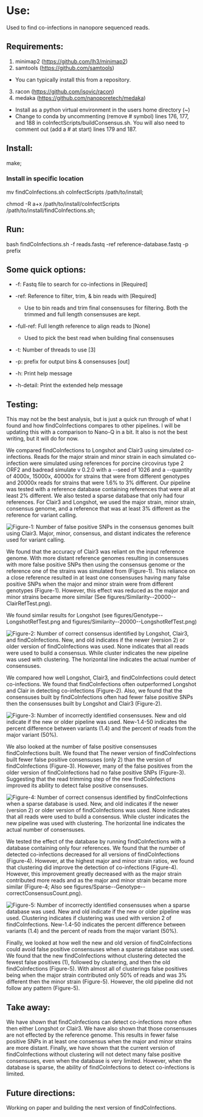 # Use:

Used to find co-infections in nanopore sequenced reads.

## Requirements:

1. minimap2 (https://github.com/lh3/minimap2)
2. samtools (https://github.com/samtools)
  - You can typically install this from a repository.
3. racon (https://github.com/isovic/racon)
4. medaka (https://github.com/nanoporetech/medaka)
  - Install as a python virtual environment in the users home directory (~)
  - Change to conda by uncommenting (remove # symbol) lines 176, 177, and 188 in
    coInfectScripts/buildConsensus.sh. You will also need to comment out
    (add a # at start) lines 179 and 187.
    

## Install:

make;

### Install in specific location

mv findCoInfections.sh coInfectScripts /path/to/install;

chmod -R a+x /path/to/install/coInfectScripts /path/to/install/findCoInfections.sh;

## Run:

bash findCoInfections.sh -f reads.fastq -ref reference-database.fastq -p prefix

## Some quick options:

  - -f: Fastq file to search for co-infections in                    [Required]

  - -ref: Reference to filter, trim, & bin reads with                [Required]
    - Use to bin reads and trim final consensuses for
      filtering. Both the trimmed and full length
      consensuses are kept.

  - -full-ref: Full length reference to align reads to               [None]
    - Used to pick the best read when building final consensuses

  - -t: Number of threads to use                                     [3]

  - -p: prefix for output bins & consensuses                         [out]

  - -h: Print help message

  - -h-detail: Print the extended help message

## Testing:

This may not be the best analysis, but is just a quick run through of what I 
  found and how findCoInfections compares to other pipelines. I will be updating
  this with a comparison to Nano-Q in a bit. It also is not the best writing,
  but it will do for now.

We compared findCoInfections to Longshot and Clair3 using simulated
  co-infections. Reads for the major strain and minor strain in each simulated 
  co-infection were simulated using references for porcine circovirus type 2
  ORF2 and badread simulate v 0.2.0 with a --seed of 1026 and a --quantity of
  4000x, 15000x, 40000x for strains that were from different genotypes and
  20000x reads for strains that were 1.6% to 3% different. Our pipeline was 
  tested with a reference database containing references that were all at least
  2% different. We also tested a sparse database that only had four references.
  For Clair3 and Longshot, we used the major strain, minor strain,
  consensus genome, and a reference that was at least 3% different as the 
  reference for variant calling.

![
  Figure-1:
  Number of false positive SNPs in the consensus genomes built using Clair3.
  Major, minor, consensus, and distant indicates the reference used for variant
  calling.
](../figures/Genotype--ClairRefTest.png)

We found that the accuracy of Clair3 was reliant on the input reference genome.
  With more distant reference genomes resulting in consensuses with more 
  false positive SNPs then using the consensus genome or the reference one of
  the strains was simulated from (Figure-1). This reliance on a close reference
  resulted in at least one consensuses having many false positive SNPs when
  the major and minor strain were from different genotypes (Figure-1). However,
  this effect was reduced as the major and minor strains became more similar
  (See figures/Similarity--20000--ClairRefTest.png).

We found similar results for Longshot (see figures/Genotype--LongshotRefTest.png
  and figures/Similarity--20000--LongshotRefTest.png)

![
  Figure-2:
  Number of correct consensus identified by Longshot, Clair3, and
  findCoInfections. New, and old indicates if the newer (version 2) or
  older version of findCoInfections was used. None indicates that all reads
  were used to build a consensus.  While cluster indicates the new pipeline was
  used with clustering. The horizontal line indicates the actual number of
  consensuses.
](../figures/Similarity--20000--correctConsensusCount.png)

We compared how well Longshot, Clair3, and findCoInfections could detect
  co-infections. We found that findCoInfections often outperformed Longshot and
  Clair in detecting co-infections (Figure-2). Also, we found that the
  consensuses built by findCoInfections often had fewer false positive SNPs
  then the consensuses built by Longshot and Clair3 (Figure-2).

![
  Figure-3:
  Number of incorrectly identified consensuses. New and old indicate if the 
  new or older pipeline was used. New-1.4-50 indicates the percent
  difference between variants (1.4) and the percent of reads from the major
  variant (50%).
](../figures/Similarity--20000--wrongConsensusCount.png)

We also looked at the number of false positive consensuses findCoInfections
  built. We found that The newer version of findCoInfections built fewer
  false positive consensuses (only 2) than the version of findCoInfections
  (Figure-3). However, many of the false positives from the older version of
  findCoInfections had no false positive SNPs (Figure-3). Suggesting that the
  read trimming step of the new findCoInfections improved its ability to detect
  false positive consensuses.

![
  Figure-4:
  Number of correct consensus identified by findCoInfections when a sparse 
  database is used. New, and old indicates if the newer (version 2) or
  older version of findCoInfections was used. None indicates that all reads
  were used to build a consensus.  While cluster indicates the new pipeline was
  used with clustering. The horizontal line indicates the actual number of
  consensuses.
](../figures/Sparse--Similarity--20000--correctConsensusCount.png)

We tested the effect of the database by running findCoInfections with a database
  containing only four references. We found that the number of detected
  co-infections decreased for all versions of findCoInfections (Figure-4).
  However, at the highest major and minor strain ratios, we found that
  clustering did improve the detection of co-infections (Figure-4). However, 
  this improvement greatly decreased with as the major strain contributed more
  reads and as the major and minor strain became more similar (Figure-4; Also
  see figures/Sparse--Genotype--correctConsensusCount.png).

![
  Figure-5:
  Number of incorrectly identified consensuses when a sparse database was used.
  New and old indicate if the new or older pipeline was used. Clustering
  indicates if clustering was used with version 2 of findCoInfections.
  New-1.4-50 indicates the percent difference between variants (1.4) and the
  percent of reads from the major variant (50%).
](../figures/Sparse--Similarity--20000--wrongConsensusCount.png)

Finally, we looked at how well the new and old version of findCoInfections
  could avoid false positive consensuses when a sparse database was used. We
  found that the new findCoInfections without clustering detected the fewest 
  false positives (1), followed by clustering, and then the old
  findCoInfections (Figure-5). With almost all of clusterings false positives
  being when the major strain contributed only 50% of reads and was 3% different
  then the minor strain (Figure-5). However, the old pipeline did not follow
  any pattern (Figure-5).

## Take away:

We have shown that findCoInfections can detect co-infections more often then 
  either Longshot or Clair3. We have also shown that those consensuses are 
  not effected by the reference genome. This results in fewer false positive 
  SNPs in at least one consensus when the major and minor strains are more 
  distant. Finally, we have shown that the current version of findCoInfections
  without clustering will not detect many false positive consensuses, even
  when the database is very limited. However, when the database is sparse, 
  the ability of findCoInfections to detect co-infections is limited.

## Future directions:

Working on paper and building the next version of findCoInfections. 
